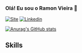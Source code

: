 ### Olá! Eu sou o Ramon Vieira 🖖

[![Site](https://img.shields.io/badge/ramonvieira-0A0A0A?style=for-the-badge&logo=devdotto&logoColor=white)](https://ramonvieira.com.br)
[![Linkedin](https://img.shields.io/badge/LinkedIn-0077B5?style=for-the-badge&logo=linkedin&logoColor=white)](https://www.linkedin.com/in/rsvieira)

[![Anurag's GitHub stats](https://github-readme-stats.vercel.app/api?username=rsvieira)](https://github.com/anuraghazra/github-readme-stats)

## Skills
